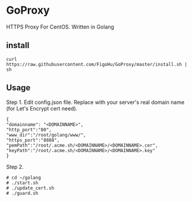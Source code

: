 # GoProxy
  HTTPS Proxy For CentOS. Written in Golang

## install

`curl https://raw.githubusercontent.com/FigoHu/GoProxy/master/install.sh | sh`

## Usage
Step 1. Edit config.json file. Replace <DOMAINNAME> with your server's real domain name (for Let's Encrypt cert need).  
  ```
  {
  "domainname": "<DOMAINNAME>",
  "http_port":"80",
  "www_dir":"/root/golang/www/",
  "https_port":"8888",
  "pemPath":"/root/.acme.sh/<DOMAINNAME>/<DOMAINNAME>.cer",
  "keyPath":"/root/.acme.sh/<DOMAINNAME>/<DOMAINNAME>.key"
}
  ```
Step 2.   
  ```
  # cd ~/golang
  # ./start.sh
  # ./update_cert.sh
  # ./guard.sh
  ```
  
